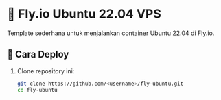# 🐧 Fly.io Ubuntu 22.04 VPS

Template sederhana untuk menjalankan container Ubuntu 22.04 di Fly.io.

## 🚀 Cara Deploy

1. Clone repository ini:
   ```bash
   git clone https://github.com/<username>/fly-ubuntu.git
   cd fly-ubuntu
